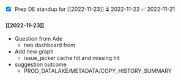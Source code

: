 - [x] Prep DE standup for [[2022-11-23]] ⏳ 2022-11-22 ✅ 2022-11-21

#### [[2022-11-23]]
- Question from Ade
	- two dashboard from 
- Add new graph
	- issue_picker cache hit and missing hit
- suggestion outcome
	- PROD_DATALAKE/METADATA/COPY_HISTORY_SUMMARY